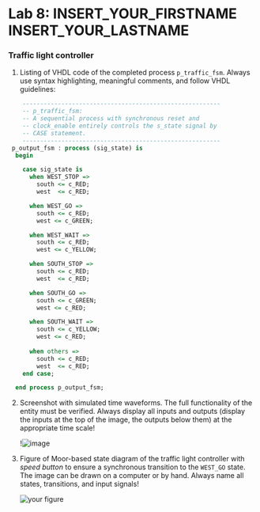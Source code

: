 # Lab 8: INSERT_YOUR_FIRSTNAME INSERT_YOUR_LASTNAME

### Traffic light controller

1. Listing of VHDL code of the completed process `p_traffic_fsm`. Always use syntax highlighting, meaningful comments, and follow VHDL guidelines:

```vhdl
    --------------------------------------------------------
    -- p_traffic_fsm:
    -- A sequential process with synchronous reset and
    -- clock_enable entirely controls the s_state signal by
    -- CASE statement.
    --------------------------------------------------------
 p_output_fsm : process (sig_state) is
  begin

    case sig_state is
      when WEST_STOP =>
        south <= c_RED;
        west  <= c_RED;

      when WEST_GO =>
        south <= c_RED;
        west <= c_GREEN;

      when WEST_WAIT =>
        south <= c_RED;
        west <= c_YELLOW;

      when SOUTH_STOP =>
        south <= c_RED;
        west  <= c_RED;

      when SOUTH_GO =>
        south <= c_GREEN;
        west <= c_RED;

      when SOUTH_WAIT =>
        south <= c_YELLOW;
        west <= c_RED;
        
      when others =>
        south <= c_RED;
        west  <= c_RED;
    end case;

  end process p_output_fsm;
```

2. Screenshot with simulated time waveforms. The full functionality of the entity must be verified. Always display all inputs and outputs (display the inputs at the top of the image, the outputs below them) at the appropriate time scale!

   !![image](https://user-images.githubusercontent.com/124742212/228495199-b1e9691b-e652-4194-9dc7-1f0837926b56.png)

3. Figure of Moor-based state diagram of the traffic light controller with *speed button* to ensure a synchronous transition to the `WEST_GO` state. The image can be drawn on a computer or by hand. Always name all states, transitions, and input signals!

   ![your figure]()

